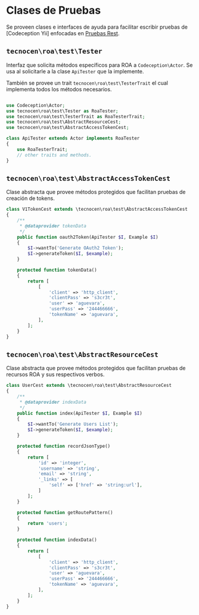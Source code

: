 Clases de Pruebas
=================

Se proveen clases e interfaces de ayuda para facilitar escribir pruebas de
[Codeception Yii] enfocadas en [Pruebas Rest].

`tecnocen\roa\test\Tester`
--------------------------

Interfaz que solicita métodos específicos para ROA a `Codeception\Actor`. Se usa
al solicitarle a la clase `ApiTester` que la implemente.

También se provee un trait `tecnocen\roa\test\TesterTrait` el cual implementa
todos los métodos necesarios.

```php

use Codeception\Actor;
use tecnocen\roa\test\Tester as RoaTester;
use tecnocen\roa\test\TesterTrait as RoaTesterTrait;
use tecnocen\roa\test\AbstractResourceCest;
use tecnocen\roa\test\AbstractAccessTokenCest;

class ApiTester extends Actor implements RoaTester
{
    use RoaTesterTrait;
    // other traits and methods.
}
```

`tecnocen\roa\test\AbstractAccessTokenCest`
-------------------------------------------

Clase abstracta que provee métodos protegidos que facilitan pruebas de creación
de tokens.

```php
class V1TokenCest extends \tecnocen\roa\test\AbstractAccessTokenCest
{
    /**
     * @dataprovider tokenData
     */
    public function oauth2Token(ApiTester $I, Example $I)
    {
        $I->wantTo('Generate OAuth2 Token');
        $I->generateToken($I, $example);
    }

    protected function tokenData()
    {
        return [
            [
                'client' => 'http_client',
                'clientPass' => 's3cr3t',
                'user' => 'aguevara',
                'userPass' => '244466666',
                'tokenName' => 'aguevara',
            ],
        ];
    }
}
```

`tecnocen\roa\test\AbstractResourceCest`
-------------------------------------------

Clase abstracta que provee métodos protegidos que facilitan pruebas de recursos
ROA y sus respectivos verbos.

```php
class UserCest extends \tecnocen\roa\test\AbstractResourceCest
{
    /**
     * @dataprovider indexData
     */
    public function index(ApiTester $I, Example $I)
    {
        $I->wantTo('Generate Users List');
        $I->generateToken($I, $example);
    }

    protected function recordJsonType()
    {
        return [
            'id' => 'integer',
            'username' => 'string',
            'email' => 'string',
            '_links' => [
                'self' => ['href' => 'string:url'],
            ]
        ];
    }

    protected function getRoutePattern()
    {
        return 'users';
    }

    protected function indexData()
    {
        return [
            [
                'client' => 'http_client',
                'clientPass' => 's3cr3t',
                'user' => 'aguevara',
                'userPass' => '244466666',
                'tokenName' => 'aguevara',
            ],
        ];
    }
}
```

[Codeception Api]: http://codeception.com/for/yii
[Pruebas Rest]: http://codeception.com/docs/10-WebServices#REST
